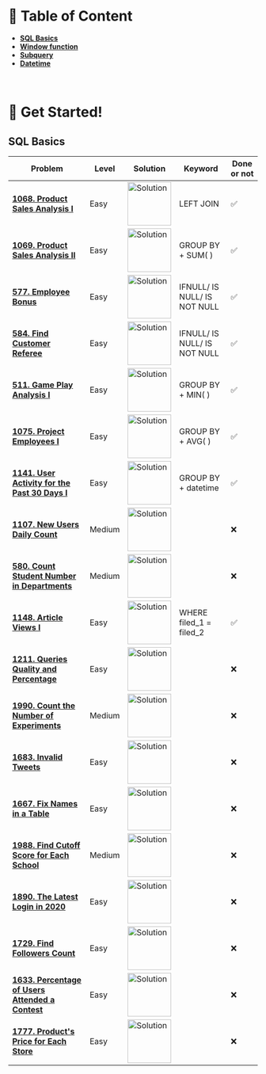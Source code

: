# 🥥 Table of Content
* **[SQL Basics](#sql_basics)**
* **[Window function](#window_function)**
* **[Subquery](#subquery)**
* **[Datetime](#datetime)**
<br><br><br>

# 🥑 Get Started!
## SQL Basics<a name = 'sql_basics'></a>

| Problem | Level | Solution | Keyword | Done or not |
| ------- | ---- | -------- | ---------------- | ---------------- |
| **[1068. Product Sales Analysis I](https://leetcode.cn/problems/product-sales-analysis-i/)** | Easy | <a href="https://leetcode.cn/problems/product-sales-analysis-i/solutions/1470542/by-zg104-ch25/"><img src="https://github.com/Hehua-Fan/CS-Notes-for-Later/assets/95437839/20db1847-0640-4649-ac94-3d9baef3b003" width="88" alt="Solution"></a> | LEFT JOIN | ✅ |
| **[1069. Product Sales Analysis II](https://leetcode.cn/problems/product-sales-analysis-ii/)** | Easy | <a href="https://leetcode.cn/problems/product-sales-analysis-i/solutions/1470542/by-zg104-ch25/"><img src="https://github.com/Hehua-Fan/CS-Notes-for-Later/assets/95437839/20db1847-0640-4649-ac94-3d9baef3b003" width="88" alt="Solution"></a> | GROUP BY + SUM( ) | ✅ |
| **[577. Employee Bonus](https://leetcode.cn/problems/employee-bonus/)** | Easy | <a href="https://leetcode.cn/problems/product-sales-analysis-i/solutions/1470542/by-zg104-ch25/"><img src="https://github.com/Hehua-Fan/CS-Notes-for-Later/assets/95437839/20db1847-0640-4649-ac94-3d9baef3b003" width="88" alt="Solution"></a> | IFNULL/ IS NULL/ IS NOT NULL | ✅ |
| **[584. Find Customer Referee](https://leetcode.cn/problems/find-customer-referee)** | Easy | <a href="https://leetcode.cn/problems/product-sales-analysis-i/solutions/1470542/by-zg104-ch25/"><img src="https://github.com/Hehua-Fan/CS-Notes-for-Later/assets/95437839/20db1847-0640-4649-ac94-3d9baef3b003" width="88" alt="Solution"></a> | IFNULL/ IS NULL/ IS NOT NULL | ✅ |
| **[511. Game Play Analysis I](https://leetcode.cn/problems/game-play-analysis-i)** | Easy | <a href="https://leetcode.cn/problems/product-sales-analysis-i/solutions/1470542/by-zg104-ch25/"><img src="https://github.com/Hehua-Fan/CS-Notes-for-Later/assets/95437839/20db1847-0640-4649-ac94-3d9baef3b003" width="88" alt="Solution"></a> | GROUP BY + MIN( ) | ✅ |
| **[1075. Project Employees I](https://leetcode.cn/problems/project-employees-i)** | Easy | <a href="https://leetcode.cn/problems/product-sales-analysis-i/solutions/1470542/by-zg104-ch25/"><img src="https://github.com/Hehua-Fan/CS-Notes-for-Later/assets/95437839/20db1847-0640-4649-ac94-3d9baef3b003" width="88" alt="Solution"></a> | GROUP BY + AVG( ) | ✅ |
| **[1141. User Activity for the Past 30 Days I](https://leetcode.cn/problems/user-activity-for-the-past-30-days-i)** | Easy | <a href="https://leetcode.cn/problems/product-sales-analysis-i/solutions/1470542/by-zg104-ch25/"><img src="https://github.com/Hehua-Fan/CS-Notes-for-Later/assets/95437839/20db1847-0640-4649-ac94-3d9baef3b003" width="88" alt="Solution"></a> | GROUP BY + datetime | ✅ |
| **[1107. New Users Daily Count](https://leetcode.cn/problems/new-users-daily-count)** | Medium | <a href="https://leetcode.cn/problems/product-sales-analysis-i/solutions/1470542/by-zg104-ch25/"><img src="https://github.com/Hehua-Fan/CS-Notes-for-Later/assets/95437839/20db1847-0640-4649-ac94-3d9baef3b003" width="88" alt="Solution"></a> |  | ❌ |
| **[580. Count Student Number in Departments](https://leetcode.cn/problems/count-student-number-in-departments)** | Medium | <a href="https://leetcode.cn/problems/product-sales-analysis-i/solutions/1470542/by-zg104-ch25/"><img src="https://github.com/Hehua-Fan/CS-Notes-for-Later/assets/95437839/20db1847-0640-4649-ac94-3d9baef3b003" width="88" alt="Solution"></a> |  | ❌ |
| **[1148. Article Views I](https://leetcode.cn/problems/article-views-i)** | Easy | <a href="https://leetcode.cn/problems/product-sales-analysis-i/solutions/1470542/by-zg104-ch25/"><img src="https://github.com/Hehua-Fan/CS-Notes-for-Later/assets/95437839/20db1847-0640-4649-ac94-3d9baef3b003" width="88" alt="Solution"></a> | WHERE filed_1 = filed_2 | ✅ |
| **[1211. Queries Quality and Percentage](https://leetcode.cn/problems/queries-quality-and-percentage)** | Easy | <a href="https://leetcode.cn/problems/product-sales-analysis-i/solutions/1470542/by-zg104-ch25/"><img src="https://github.com/Hehua-Fan/CS-Notes-for-Later/assets/95437839/20db1847-0640-4649-ac94-3d9baef3b003" width="88" alt="Solution"></a> |  | ❌ |
| **[1990. Count the Number of Experiments](https://leetcode.cn/problems/count-the-number-of-experiments/)** | Medium | <a href="https://leetcode.cn/problems/product-sales-analysis-i/solutions/1470542/by-zg104-ch25/"><img src="https://github.com/Hehua-Fan/CS-Notes-for-Later/assets/95437839/20db1847-0640-4649-ac94-3d9baef3b003" width="88" alt="Solution"></a> |  | ❌ |
| **[1683. Invalid Tweets](https://leetcode.cn/problemset/all-code-essentials/?search=1683&page=1&sorting=W3sic29ydE9yZGVyIjoiREVTQ0VORElORyIsIm9yZGVyQnkiOiJGUk9OVEVORF9JRCJ9XQ%3D%3D)** | Easy | <a href="https://leetcode.cn/problems/product-sales-analysis-i/solutions/1470542/by-zg104-ch25/"><img src="https://github.com/Hehua-Fan/CS-Notes-for-Later/assets/95437839/20db1847-0640-4649-ac94-3d9baef3b003" width="88" alt="Solution"></a> |  | ❌ |
| **[1667. Fix Names in a Table](https://leetcode.cn/problems/fix-names-in-a-table)** | Easy | <a href="https://leetcode.cn/problems/product-sales-analysis-i/solutions/1470542/by-zg104-ch25/"><img src="https://github.com/Hehua-Fan/CS-Notes-for-Later/assets/95437839/20db1847-0640-4649-ac94-3d9baef3b003" width="88" alt="Solution"></a> |  | ❌ |
| **[1988. Find Cutoff Score for Each School](https://leetcode.cn/problems/find-cutoff-score-for-each-school)** | Medium | <a href="https://leetcode.cn/problems/product-sales-analysis-i/solutions/1470542/by-zg104-ch25/"><img src="https://github.com/Hehua-Fan/CS-Notes-for-Later/assets/95437839/20db1847-0640-4649-ac94-3d9baef3b003" width="88" alt="Solution"></a> |  | ❌ |
| **[1890. The Latest Login in 2020](https://leetcode.cn/problems/the-latest-login-in-2020)** | Easy | <a href="https://leetcode.cn/problems/product-sales-analysis-i/solutions/1470542/by-zg104-ch25/"><img src="https://github.com/Hehua-Fan/CS-Notes-for-Later/assets/95437839/20db1847-0640-4649-ac94-3d9baef3b003" width="88" alt="Solution"></a> |  | ❌ |
| **[1729. Find Followers Count](https://leetcode.cn/problems/find-followers-count)** | Easy | <a href="https://leetcode.cn/problems/product-sales-analysis-i/solutions/1470542/by-zg104-ch25/"><img src="https://github.com/Hehua-Fan/CS-Notes-for-Later/assets/95437839/20db1847-0640-4649-ac94-3d9baef3b003" width="88" alt="Solution"></a> |  | ❌ |
| **[1633. Percentage of Users Attended a Contest](https://leetcode.cn/problems/percentage-of-users-attended-a-contest)** | Easy | <a href="https://leetcode.cn/problems/product-sales-analysis-i/solutions/1470542/by-zg104-ch25/"><img src="https://github.com/Hehua-Fan/CS-Notes-for-Later/assets/95437839/20db1847-0640-4649-ac94-3d9baef3b003" width="88" alt="Solution"></a> |  | ❌ |
| **[1777. Product's Price for Each Store](https://leetcode.cn/problems/products-price-for-each-store)** | Easy | <a href="https://leetcode.cn/problems/product-sales-analysis-i/solutions/1470542/by-zg104-ch25/"><img src="https://github.com/Hehua-Fan/CS-Notes-for-Later/assets/95437839/20db1847-0640-4649-ac94-3d9baef3b003" width="88" alt="Solution"></a> |  | ❌ |

